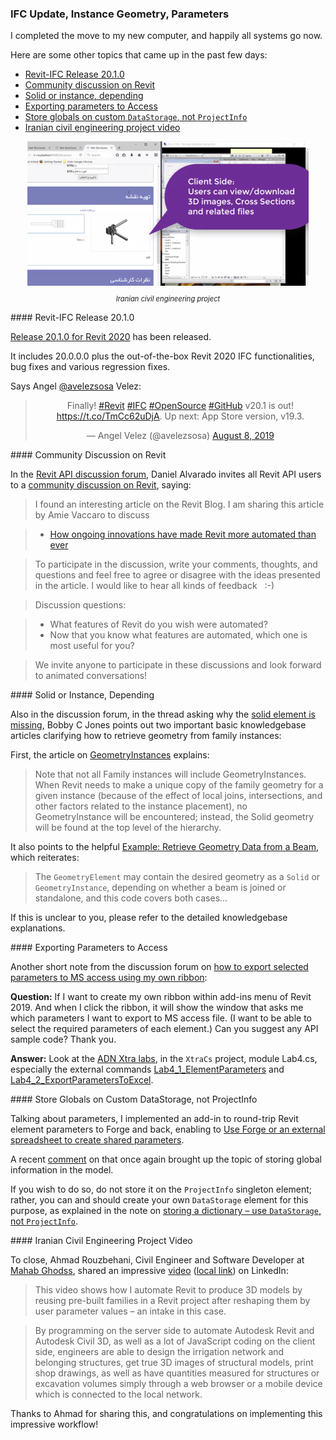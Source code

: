 <head>
<meta http-equiv="Content-Type" content="text/html; charset=utf-8">
<link rel="stylesheet" type="text/css" href="bc.css">
<script src="https://cdn.rawgit.com/google/code-prettify/master/loader/run_prettify.js" type="text/javascript"></script>
</head>

<!---

- revit ifc update
  [Release 20.1.0 for Revit 2020](https://github.com/Autodesk/revit-ifc/releases/tag/IFC_v20.1.0)
  Angel Velez
  @avelezsosa
  Finally!  #Revit #IFC #OpenSource #GitHub v20.1 is out! (link: https://bit.ly/2GPRdwX) bit.ly/2GPRdwX.  Up next: App Store version, v19.3.

- Daniel Alvarado invites all Revit API users to
  a [Community Discussion on Revit](https://forums.autodesk.com/t5/revit-api-forum/community-discussion-revit/m-p/8962297)
  [How Ongoing Innovations Have Made Revit More Automated Than Ever](https://blogs.autodesk.com/revit/2019/08/12/how-ongoing-innovations-have-made-revit-more-automated-than-ever)

- [GeometryInstances](https://knowledge.autodesk.com/search-result/caas/CloudHelp/cloudhelp/2016/ENU/Revit-API/files/GUID-B4F83374-0DF6-4737-91EB-900E676E862B-htm.html)
  > Note that not all Family instances will include GeometryInstances. When Revit needs to make a unique copy of the family geometry for a given instance (because of the effect of local joins, intersections, and other factors related to the instance placement) no GeometryInstance will be encountered; instead the Solid geometry will be found at the top level of the hierarchy.
  and [Example: Retrieve Geometry Data from a Beam](https://knowledge.autodesk.com/search-result/caas/CloudHelp/cloudhelp/2016/ENU/Revit-API/files/GUID-F092BCCC-77E9-4DA9-9264-10F0DB354BF5-htm.html)
  > The GeometryElement may contain the desired geometry as a Solid or GeometryInstance depending on whether a beam is joined or standalone, and this code covers both cases.
  pointed out by Bobby C Jones in the discussion on
  [Solid element is missing](https://forums.autodesk.com/t5/revit-api-forum/solid-element-is-missing/m-p/8950786)

- export parameters to ms access
https://forums.autodesk.com/t5/revit-api-forum/how-to-export-selected-parameters-to-ms-access-using-my-own/m-p/8960356
How to export selected parameters to MS access using my own ribbon?
[Q] If I want to create my own ribbon within add-ins menu of revit 2019. And when I click the ribbon, it will show the window that asks me which parameters I want to export to MS access file. (I want to be able to select the required parameters of each element.) Can you suggest any api sample code? Thank you.
[A] Look at the ADN Xtra labs:
https://github.com/jeremytammik/AdnRevitApiLabsXtra
Look at the XtraCs project, module Lab4.cs, especially the external commands Lab4_1_ElementParameters and Lab4_2_ExportParametersToExcel.
https://thebuildingcoder.typepad.com/blog/2017/09/use-forge-or-spreadsheet-to-create-shared-parameters.html#comment-4568543582
[https://forums.autodesk.com/t5/revit-api-forum/getting-shared-type-parameters/m-p/8919695](Getting Shared Type Parameters)
https://thebuildingcoder.typepad.com/blog/2019/06/lookup-family-types-and-parameter-definition-names.html#comment-4531067073

Ahmad Rouzbehani shared on LinkedIn
Civil Engineer/Software Developer at [Mahab Ghodss](http://mahabghodss.net/ExternalSites/new/en/DefaultEN.aspx)
This video shows how I automate REVIT to produce 3D models by reusing pre-built families in a REVIT project after reshaping them by user parameter values- an intake in this case.
By programming on the server side to automate Autodesk Revit and Autodesk Civil 3D, as well as many JavaScript coding on the client side, engineers are able to design the irrigation network and belonging structures, get true 3D images of structural models, print shop drawings, as well as have quantities measured for structures or excavation volumes only through a web browser or a mobile device which is connected to the local network.
Thanks all the colleges who helped me in this project:
mozhgan hoseini,  Bijan Khatamipour, Arezoo Javadi,  Mina Birjandi, Enayatollah Farahani, saeid Zare, Jeremy Tammik
https://dms.licdn.com/playback/C4D05AQGxc2GCtF1W5A/5b63cbd0e027484da68e17ef5504d8ad/feedshare-mp4_3300-captions-thumbnails/1507940147251-drlcss?e=1565766000&v=beta&t=wrjeczTUvfw8Y-oamIE17J3GX_A9DU9iCAgsyHH9-GQ


<video tabindex="-1" id="vjs_video_3_html5_api" preload="auto" class="vjs-tech" poster="https://dms.licdn.com/video-thumbs/C4D05AQGxc2GCtF1W5A/16aa585a8da14797b1e8613c29a306e4/feedshare-videocover_high-captions-thumbnails/800x600-00001.jpg" src="https://dms.licdn.com/playback/C4D05AQGxc2GCtF1W5A/5b63cbd0e027484da68e17ef5504d8ad/feedshare-mp4_3300-captions-thumbnails/1507940147251-drlcss?e=1565766000&amp;v=beta&amp;t=wrjeczTUvfw8Y-oamIE17J3GX_A9DU9iCAgsyHH9-GQ" autoplay="autoplay"></video>


twitter:

 the #RevitAPI @AutodeskForge @AutodeskRevit #bim #DynamoBim #ForgeDevCon 

I completed the move to my new computer, and happily all systems go now.
Here are some other topics that came up in the past few days
&ndash; Revit-IFC Release 20.1.0
&ndash; Community discussion on Revit
&ndash; Solid or instance, depending
&ndash; Exporting parameters to Access
&ndash; Store globals on custom <code>DataStorage</code>, not <code>ProjectInfo</code>
&ndash; Iranian civil engineering project video...

linkedin:


#bim #DynamoBim #ForgeDevCon #Revit #API #IFC #SDK #AI #VisualStudio #Autodesk #AEC #adsk

the [Revit API discussion forum](http://forums.autodesk.com/t5/revit-api-forum/bd-p/160) thread

-->

### IFC Update, Instance Geometry, Parameters

I completed the move to my new computer, and happily all systems go now.

Here are some other topics that came up in the past few days:

- [Revit-IFC Release 20.1.0](#2)
- [Community discussion on Revit](#3)
- [Solid or instance, depending](#4)
- [Exporting parameters to Access](#5)
- [Store globals on custom `DataStorage`, not `ProjectInfo`](#6)
- [Iranian civil engineering project video](#7)

<center>
<img src="img/mahabghodss_video.png" alt="Mahab Ghodss civil engineering app" width="450">
<p style="font-size: 80%; font-style:italic">Iranian civil engineering project</p>
</center>

####<a name="2"></a> Revit-IFC Release 20.1.0 

[Release 20.1.0 for Revit 2020](https://github.com/Autodesk/revit-ifc/releases/tag/IFC_v20.1.0) has been released.

It includes 20.0.0.0 plus the out-of-the-box Revit 2020 IFC functionalities, bug fixes and various regression fixes.

Says Angel [@avelezsosa](https://twitter.com/avelezsosa) Velez:

<center>
<blockquote class="twitter-tweet"><p lang="en" dir="ltr">Finally! <a href="https://twitter.com/hashtag/Revit?src=hash&amp;ref_src=twsrc%5Etfw">#Revit</a> <a href="https://twitter.com/hashtag/IFC?src=hash&amp;ref_src=twsrc%5Etfw">#IFC</a> <a href="https://twitter.com/hashtag/OpenSource?src=hash&amp;ref_src=twsrc%5Etfw">#OpenSource</a> <a href="https://twitter.com/hashtag/GitHub?src=hash&amp;ref_src=twsrc%5Etfw">#GitHub</a> v20.1 is out! <a href="https://t.co/TmCc62uDjA">https://t.co/TmCc62uDjA</a>. Up next: App Store version, v19.3.</p>&mdash; Angel Velez (@avelezsosa) <a href="https://twitter.com/avelezsosa/status/1159476876538187777?ref_src=twsrc%5Etfw">August 8, 2019</a></blockquote> <script async src="https://platform.twitter.com/widgets.js" charset="utf-8"></script>
</center>


####<a name="3"></a> Community Discussion on Revit

In the [Revit API discussion forum](http://forums.autodesk.com/t5/revit-api-forum/bd-p/160),
Daniel Alvarado invites all Revit API users to
a [community discussion on Revit](https://forums.autodesk.com/t5/revit-api-forum/community-discussion-revit/m-p/8962297), saying:

> I found an interesting article on the Revit Blog.
I am sharing this article by Amie Vaccaro to discuss

> - [How ongoing innovations have made Revit more automated than ever](https://blogs.autodesk.com/revit/2019/08/12/how-ongoing-innovations-have-made-revit-more-automated-than-ever)

> To participate in the discussion, write your comments, thoughts, and questions and feel free to agree or disagree with the ideas presented in the article. I would like to hear all kinds of feedback &nbsp; :-)

> Discussion questions:

> - What features of Revit do you wish were automated?  
> - Now that you know what features are automated, which one is most useful for you?  

> We invite anyone to participate in these discussions and look forward to animated conversations! 

####<a name="4"></a> Solid or Instance, Depending

Also in the discussion forum, in the thread asking why
the [solid element is missing](https://forums.autodesk.com/t5/revit-api-forum/solid-element-is-missing/m-p/8950786),
Bobby C Jones points out two important basic knowledgebase articles clarifying how to retrieve geometry from family instances:

First, the article
on [GeometryInstances](https://knowledge.autodesk.com/search-result/caas/CloudHelp/cloudhelp/2016/ENU/Revit-API/files/GUID-B4F83374-0DF6-4737-91EB-900E676E862B-htm.html) explains:

  > Note that not all Family instances will include GeometryInstances.
  When Revit needs to make a unique copy of the family geometry for a given instance (because of the effect of local joins, intersections, and other factors related to the instance placement), no GeometryInstance will be encountered; instead, the Solid geometry will be found at the top level of the hierarchy.
  
  It also points to the helpful [Example: Retrieve Geometry Data from a Beam](https://knowledge.autodesk.com/search-result/caas/CloudHelp/cloudhelp/2016/ENU/Revit-API/files/GUID-F092BCCC-77E9-4DA9-9264-10F0DB354BF5-htm.html), which reiterates:
  
  > The `GeometryElement` may contain the desired geometry as a `Solid` or `GeometryInstance`, depending on whether a beam is joined or standalone, and this code covers both cases...

If this is unclear to you, please refer to the detailed knowledgebase explanations.

####<a name="5"></a> Exporting Parameters to Access

Another short note from the discussion forum
on [how to export selected parameters to MS access using my own ribbon](
https://forums.autodesk.com/t5/revit-api-forum/how-to-export-selected-parameters-to-ms-access-using-my-own/m-p/8960356):

**Question:** If I want to create my own ribbon within add-ins menu of Revit 2019. And when I click the ribbon, it will show the window that asks me which parameters I want to export to MS access file. (I want to be able to select the required parameters of each element.) Can you suggest any API sample code? Thank you.

**Answer:** Look at the [ADN Xtra labs](https://github.com/jeremytammik/AdnRevitApiLabsXtra), 
in the `XtraCs` project, module Lab4.cs, especially the external
commands [Lab4_1_ElementParameters](https://github.com/jeremytammik/AdnRevitApiLabsXtra/blob/master/XtraCs/Labs4.cs#L45-L266)
and [Lab4_2_ExportParametersToExcel](https://github.com/jeremytammik/AdnRevitApiLabsXtra/blob/master/XtraCs/Labs4.cs#L268-L509).

####<a name="6"></a> Store Globals on Custom DataStorage, not ProjectInfo

Talking about parameters, I implemented an add-in to round-trip Revit element parameters to Forge and back, enabling
to [Use Forge or an external spreadsheet to create shared parameters](https://thebuildingcoder.typepad.com/blog/2017/09/use-forge-or-spreadsheet-to-create-shared-parameters.html).

A recent [comment](https://thebuildingcoder.typepad.com/blog/2017/09/use-forge-or-spreadsheet-to-create-shared-parameters.html#comment-4568543582) on that once again brought up the topic of storing global information in the model.

If you wish to do so, do not store it on the `ProjectInfo` singleton element; rather, you can and should create your own `DataStorage` element for this purpose, as explained in the note
on [storing a dictionary &ndash; use `DataStorage`, not `ProjectInfo`](https://thebuildingcoder.typepad.com/blog/2016/11/1500-posts-devday-and-storing-a-dictionary.html#5).

####<a name="7"></a> Iranian Civil Engineering Project Video

To close, Ahmad Rouzbehani, Civil Engineer and Software Developer at [Mahab Ghodss](http://mahabghodss.net/ExternalSites/new/en/DefaultEN.aspx),
shared an impressive [video](https://dms.licdn.com/playback/C4D05AQGxc2GCtF1W5A/5b63cbd0e027484da68e17ef5504d8ad/feedshare-mp4_3300-captions-thumbnails/1507940147251-drlcss?e=1565766000&v=beta&t=wrjeczTUvfw8Y-oamIE17J3GX_A9DU9iCAgsyHH9-GQ) ([local link](zip/mahabghodss_video.mp4)) on LinkedIn:

> This video shows how I automate Revit to produce 3D models by reusing pre-built families in a Revit project after reshaping them by user parameter values &ndash; an intake in this case.

> By programming on the server side to automate Autodesk Revit and Autodesk Civil 3D, as well as a lot of JavaScript coding on the client side, engineers are able to design the irrigation network and belonging structures, get true 3D images of structural models, print shop drawings, as well as have quantities measured for structures or excavation volumes simply through a web browser or a mobile device which is connected to the local network.

Thanks to Ahmad for sharing this, and congratulations on implementing this impressive workflow!

